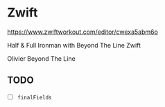 # Zwift

https://www.zwiftworkout.com/editor/cwexa5abm6o

Half & Full Ironman with Beyond The Line Zwift

Olivier Beyond The Line

## TODO

- [ ] `finalFields`
